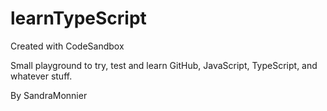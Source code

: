 # learnTypeScript
Created with CodeSandbox

Small playground to try, test and learn GitHub, JavaScript, TypeScript, and whatever stuff.

By SandraMonnier
